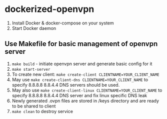 # dockerized-openvpn
1. Install Docker & docker-compose on your system
2. Start Docker daemon
## Use Makefile for basic management of openvpn server
1. ```make build``` - initiate openvpn server and generate basic config for it
2. ```make start-server```
3. To create new client: ```make create-client CLIENTNAME=YOUR_CLIENT_NAME``` 
4. May use ```make create-client-dns CLIENTNAME=YOUR_CLIENT_NAME``` to specify 8.8.8.8 8.8.4.4 DNS servers should be used.
5. May also use ```make create-client-linux CLIENTNAME=YOUR_CLIENT_NAME``` to specify 8.8.8.8 8.8.4.4 DNS server and fix linux specific DNS leak
6. Newly generated .ovpn files are stored in /keys directory and are ready to be shared to client
7. ```make clean``` to destroy service 
